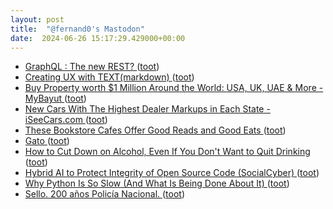 ```yaml
---
layout: post
title:  "@fernand0's Mastodon"
date:  2024-06-26 15:17:29.429000+00:00
---
```

*  [GraphQL : The new REST? ](https://dev.to/nathan20/graphql-the-new-rest-3fb) ([toot](https://mastodon.social/@fernand0/112683584679198026))
*  [Creating UX with TEXT(markdown) ](https://dev.to/gochev/creating-ux-with-textmarkdown-2m) ([toot](https://mastodon.social/@fernand0/112683329897704219))
*  [Buy Property worth $1 Million Around the World: USA, UK, UAE & More - MyBayut ](https://www.bayut.com/mybayut/buy-1-million-properties-around-world) ([toot](https://mastodon.social/@fernand0/112682751124691194))
*  [New Cars With The Highest Dealer Markups in Each State - iSeeCars.com ](https://www.iseecars.com/articles/the-cars-with-the-highest-dealer-markups-in-each-state?_isctk=l2fyd) ([toot](https://mastodon.social/@fernand0/112682541051408376))
*  [These Bookstore Cafes Offer Good Reads and Good Eats ](https://www.bonappetit.com/story/bookstore-cafe) ([toot](https://mastodon.social/@fernand0/112682298688887660))
*  [Gato ](https://www.flickr.com/photos/fernand0/53794777848) ([toot](https://mastodon.social/@fernand0/112681980204951336))
*  [How to Cut Down on Alcohol, Even If You Don't Want to Quit Drinking ](https://www.vice.com/en/article/pkp889/how-to-cut-down-on-alcoho) ([toot](https://mastodon.social/@fernand0/112681947958400664))
*  [Hybrid AI to Protect Integrity of Open Source Code (SocialCyber)   ](https://www.darpa.mil/program/hybrid-ai-to-protect-integrity-of-open-source-code) ([toot](https://mastodon.social/@fernand0/112680384182118026))
*  [Why Python Is So Slow (And What Is Being Done About It) ](https://thenewstack.io/why-python-is-so-slow-and-what-is-being-done-about-it) ([toot](https://mastodon.social/@fernand0/112678440063351335))
*  [Sello. 200 años Policía Nacional. ](https://avecesunafoto.wordpress.com/2024/06/25/sello-200-anos-policia-nacional) ([toot](https://mastodon.social/@fernand0/112678402722896924))

